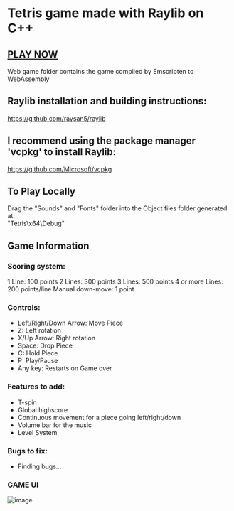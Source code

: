 # **Tetris** game made with **Raylib** on **C++**

## [PLAY NOW](https://arcade-tetris.netlify.app)
Web game folder contains the game compiled by Emscripten to WebAssembly

## **Raylib** installation and building instructions: 
https://github.com/raysan5/raylib

## I recommend using the package manager **'vcpkg'** to install Raylib: 
https://github.com/Microsoft/vcpkg
  
## To Play Locally
Drag the "Sounds" and "Fonts" folder into the Object files folder generated at: <br>
"Tetris\x64\Debug"



## Game Information ##

### **Scoring system:**
1 Line: 100 points
2 Lines: 300 points
3 Lines: 500 points
4 or more Lines: 200 points/line
Manual down-move: 1 point

### **Controls:**
- Left/Right/Down Arrow: Move Piece
- Z: Left rotation
- X/Up Arrow: Right rotation
- Space: Drop Piece
- C: Hold Piece
- P: Play/Pause
- Any key: Restarts on Game over

### **Features to add:**
- T-spin
- Global highscore
- Continuous movement for a piece going left/right/down
- Volume bar for the music
- Level System 

### **Bugs to fix:**
- Finding bugs...

### **GAME UI**

![image](https://github.com/xFooFoo/Tetris/assets/73238233/8c9ca15a-511a-4aa8-94d6-27f22cbac53c)

